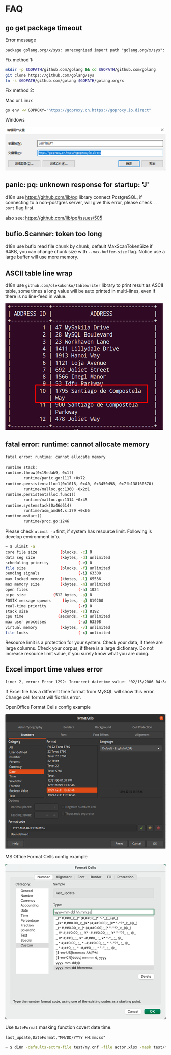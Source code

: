 # FAQ

## go get package timeout

Error message

```txt
package golang.org/x/sys: unrecognized import path "golang.org/x/sys": https fetch: Get "https://golang.org/x/sys?go-get=1": dial tcp 216.239.37.1:443: i/o timeout
```

Fix method 1:

```bash
mkdir -p $GOPATH/github.com/golang && cd $GOPATH/github.com/golang
git clone https://github.com/golang/sys
ln -s $GOPATH/github.com/golang $GOPATH/golang.org/x
```

Fix method 2:

Mac or Linux

```bash
go env -w GOPROXY="https://goproxy.cn,https://goproxy.io,direct"
```

Windows

![windows_goproxy_env](./images/windows_goproxy_env.png)

## panic: pq: unknown response for startup: 'J'

d18n use https://github.com/lib/pq library connect PostgreSQL, if connecting to a non-postgres server, will give this error, please check `--port` flag first.

also see: https://github.com/lib/pq/issues/505

## bufio.Scanner: token too long

d18n use bufio read file chunk by chunk, default MaxScanTokenSize if 64KB, you can change chunk size with `--max-buffer-size` flag. Notice use a large buffer will use more memory.

## ASCII table line wrap

d18n use `github.com/olekukonko/tablewriter` library to print result as ASCII table, some times a long value will be auto printed in multi-lines, even if there is no line-feed in value.

![ascii_line_feed](./images/ascii_line_wrap.png)

## fatal error: runtime: cannot allocate memory

```txt
fatal error: runtime: cannot allocate memory

runtime stack:
runtime.throw(0x19edab9, 0x1f)
        runtime/panic.go:1117 +0x72
runtime.persistentalloc1(0x1018, 0x40, 0x3450d98, 0x7fb138160570)
        runtime/malloc.go:1360 +0x2d1
runtime.persistentalloc.func1()
        runtime/malloc.go:1314 +0x45
runtime.systemstack(0x46d614)
        runtime/asm_amd64.s:379 +0x66
runtime.mstart()
        runtime/proc.go:1246
```

Please check `ulimit -a` first, if system has resource limit. Following is develop environment info.

```bash
~ $ ulimit -a
core file size          (blocks, -c) 0
data seg size           (kbytes, -d) unlimited
scheduling priority             (-e) 0
file size               (blocks, -f) unlimited
pending signals                 (-i) 63308
max locked memory       (kbytes, -l) 65536
max memory size         (kbytes, -m) unlimited
open files                      (-n) 1024
pipe size            (512 bytes, -p) 8
POSIX message queues     (bytes, -q) 819200
real-time priority              (-r) 0
stack size              (kbytes, -s) 8192
cpu time               (seconds, -t) unlimited
max user processes              (-u) 63308
virtual memory          (kbytes, -v) unlimited
file locks                      (-x) unlimited
```

Resource limit is a protection for your system. Check your data, if there are large columns. Check your corpus, if there is a large dictionary. Do not increase resource limit value, if you surely know what you are doing.

## Excel import time values error

```txt
line: 2, error: Error 1292: Incorrect datetime value: '02/15/2006 04:34:32' for column 'last_update' at row 1
```

If Excel file has a different time format from MySQL will show this error. Change cell format will fix this error.

OpenOffice Format Cells config example

![excel data format](./images/excel_data_format.png)

MS Office Format Cells config example

![excel time custom](./images/excel_time_custom.png)

Use `DateFormat` masking function covert date time.

```txt
last_update,DateFormat,"MM/DD/YYYY HH:mm:ss"
```

```bash
~ $ d18n -defaults-extra-file test/my.cnf -file actor.xlsx -mask test/mask.csv -import -database sakila -table actor -replace -disable-foreign-key-checks
```
